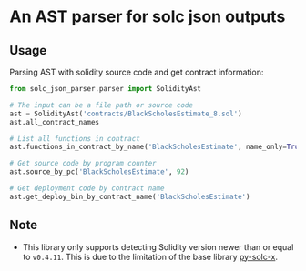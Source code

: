 # An AST parser for solc json outputs

## Usage

Parsing AST with solidity source code and get contract information:

``` python
from solc_json_parser.parser import SolidityAst

# The input can be a file path or source code
ast = SolidityAst('contracts/BlackScholesEstimate_8.sol')
ast.all_contract_names

# List all functions in contract
ast.functions_in_contract_by_name('BlackScholesEstimate', name_only=True)

# Get source code by program counter
ast.source_by_pc('BlackScholesEstimate', 92)

# Get deployment code by contract name
ast.get_deploy_bin_by_contract_name('BlackScholesEstimate')
```

## Note

- This library only supports detecting Solidity version newer than or equal to
  `v0.4.11`. This is due to the limitation of the base library [py-solc-x](https://solcx.readthedocs.io/en/latest/).
